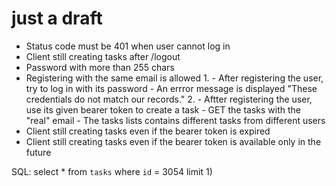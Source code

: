 # just a draft

- Status code must be 401 when user cannot log in
- Client still creating tasks after /logout
- Password with more than 255 chars
- Registering with the same email is allowed
    1. 
        - After registering the user, try to log in with its password
        - An errror message is displayed "These credentials do not match our records."
    2.
        - Aftter registering the user, use its given bearer token to create a task
        - GET the tasks with the "real" email 
        - The tasks lists contains different tasks from different users
- Client still creating tasks even if the bearer token is expired
- Client still creating tasks even if the bearer token is available only in the future


SQL: select * from `tasks` where `id` = 3054 limit 1)